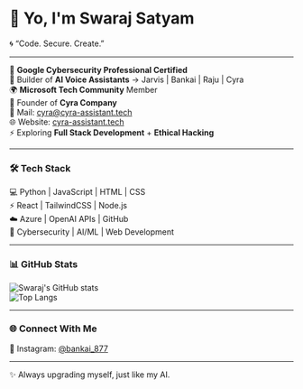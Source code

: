# 👋 Yo, I'm Swaraj Satyam  

🌀 “Code. Secure. Create.”  

---

🔐 **Google Cybersecurity Professional Certified**  
🤖 Builder of **AI Voice Assistants** → Jarvis | Bankai | Raju | Cyra  
🌍 **Microsoft Tech Community** Member  
🏢 Founder of **Cyra Company**  
📧 Mail: [cyra@cyra-assistant.tech](mailto:cyra@cyra-assistant.tech)  
🌐 Website: [cyra-assistant.tech](https://cyra-assistant.tech)  
⚡ Exploring **Full Stack Development** + **Ethical Hacking**  

---

### 🛠 Tech Stack  
💻 Python | JavaScript | HTML | CSS  
⚡ React | TailwindCSS | Node.js  
☁️ Azure | OpenAI APIs | GitHub  
🎯 Cybersecurity | AI/ML | Web Development  

---

### 📊 GitHub Stats  
![Swaraj's GitHub stats](https://github-readme-stats.vercel.app/api?username=Swaraj-557&show_icons=true&theme=tokyonight)  
![Top Langs](https://github-readme-stats.vercel.app/api/top-langs/?username=Swaraj-557&layout=compact&theme=tokyonight)  

---

### 🌐 Connect With Me  
📸 Instagram: [@bankai_877](https://instagram.com/bankai_877)  

---

✨ Always upgrading myself, just like my AI.  
